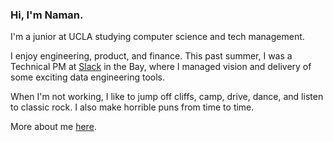 ### Hi, I'm Naman.

I'm a junior at UCLA studying computer science and tech management.

I enjoy engineering, product, and finance. This past summer, I was a Technical PM at [Slack](https://slack.com/) in the Bay, where I managed vision and delivery of some exciting data engineering tools.

When I'm not working, I like to jump off cliffs, camp, drive, dance, and listen to classic rock. I also make horrible puns from time to time.

More about me [here](https://namanmodani.com/).
